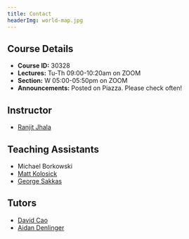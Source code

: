 ```yaml
---
title: Contact
headerImg: world-map.jpg
---
```


## Course Details

- **Course ID:**         30328
- **Lectures:**          Tu-Th 09:00-10:20am on ZOOM
- **Section:**           W    05:00-05:50pm  on ZOOM 
- **Announcements:**     Posted on Piazza. Please check often!

## Instructor

- [Ranjit Jhala](https://cseweb.ucsd.edu/~rjhala)

## Teaching Assistants

- Michael Borkowski
- [Matt Kolosick](https://kolosick.com/)
- [George Sakkas](https://www.linkedin.com/in/gsakkas)

## Tutors

- [David Cao](https://cao.sh/)
- [Aidan Denlinger](https://acsweb.ucsd.edu/~adenling/)